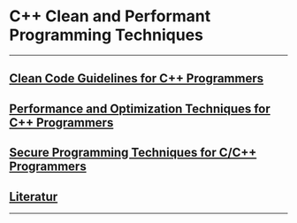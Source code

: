 # C++ Clean and Performant Programming Techniques

---

## [Clean Code Guidelines for C++ Programmers](./Markdown/Readme_Clean_Performant_Code.md)

## [Performance and Optimization Techniques for C++ Programmers](./Markdown/Readme_Performance_Optimization.md)

## [Secure Programming Techniques for C/C++ Programmers](./Markdown/Readme_Secure_Programming.md)

## [Literatur](./Markdown/Literature.md)

---
